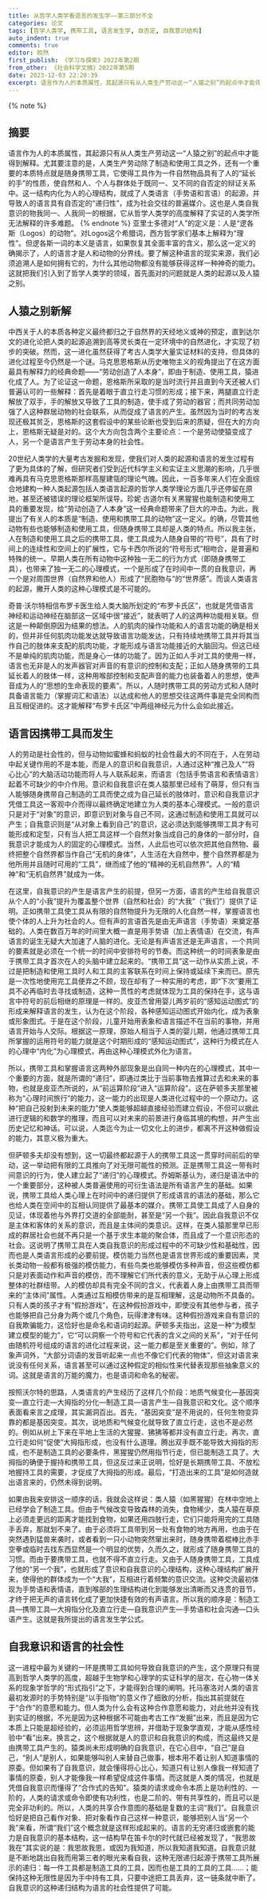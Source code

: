 ```yaml
---
title: 从哲学人类学看语言的发生学——第三部分不全
categories: 论文
tags: [哲学人类学, 携带工具, 语言发生学, 自否定, 自我意识结构]
auto_indent: true
comments: true
editor: 皎然
first_publish: 《学习与探索》2022年第2期
from_other: 《社会科学文摘》2022年第5期
date: 2023-12-03 22:20:39
excerpt: 语言作为人的本质属性，其起源只有从人类生产劳动这一“人猿之别”的起点中才能得到解释。尤其要注意的是，人类生产劳动除了制造和使用工具之外，还有一个重要的本质特点就是随身携带工具，它使得工具作为一件自然物品具有了人的“延长的手”的性质，使自然和人、个人与群体处于既同一、又不同的自否定的辩证关系中。这一结构内化为人的心理结构，就成了人类语言（手势语和言语）的起源，并导致人的语言具有自否定的“递归性”，成为社会交往的普遍媒介。这也是人类自我意识的物我同一、人我同一的根据，它从哲学人类学的高度解释了实证的人类学所无法解释的许多难题。
---
```

{% note %}
## 摘要
语言作为人的本质属性，其起源只有从人类生产劳动这一“人猿之别”的起点中才能得到解释。尤其要注意的是，人类生产劳动除了制造和使用工具之外，还有一个重要的本质特点就是随身携带工具，它使得工具作为一件自然物品具有了人的“延长的手”的性质，使自然和人、个人与群体处于既同一、又不同的自否定的辩证关系中。这一结构内化为人的心理结构，就成了人类语言（手势语和言语）的起源，并导致人的语言具有自否定的“递归性”，成为社会交往的普遍媒介。这也是人类自我意识的物我同一、人我同一的根据，它从哲学人类学的高度解释了实证的人类学所无法解释的许多难题。
{% endnote %}
亚里士多德对“人”的定义是：人是“逻各斯（Logos）的动物”。对Logos这个希腊词，西方哲学家们基本上解释为“理性”。但逻各斯一词的本义是语言，如果恢复其全面丰富的含义，那么这一定义的确揭示了，人的语言才是人和动物的分界线。要了解这种语言的现实来源，我们必须追溯人是如何拥有它的，为什么其他动物都没有能够获得这样一种神奇的能力。这就把我们引入到了哲学人类学的领域，首先面对的问题就是人类的起源以及人猿之别。

## 人猿之别新解
中西关于人的本质各种定义最终都归之于自然界的天经地义或神的预定，直到达尔文的进化论把人类的起源追溯到高等灵长类在一定环境中的自然进化，才实现了初步的突破。然而，这一进化虽然获得了考古人类学大量实证材料的支持，但具体的进化过程至今仍然是一个谜。马克思恩格斯从历史唯物主义的视角提出了在这方面最具有解释力的经典命题——“劳动创造了人本身”，即由于制造、使用工具，猿进化成了人。为了论证这一命题，恩格斯所采取的是当时流行并且直到今天还被人们普遍认可的一些解释：首先是着眼于直立行走习惯的形成；接下来，两腿直立行走解放了双手，手的解放又导致了工具的制造，使手成了劳动的器官；而共同劳动加强了人这种群居动物的社会联系，从而促成了语言的产生。虽然因为当时的考古发现还极其贫乏，恩格斯的这套假设中的某些论断也受到后来的质疑，但在大的方向上，恩格斯无疑是对的。这个大方向包含两个主要论点：一个是劳动使猿变成了人，另一个是语言产生于劳动本身的社会性。

20世纪人类学的大量考古发掘和发现，使我们对人类的起源和语言的发生过程有了更为具体的了解，但研究者们受到近代科学主义和实证主义思潮的影响，几乎很难再具有马克思恩格斯那样高屋建瓴的理论气魄。因此，一百多年来人们在全面综合地建构一种人类起源包括人类语言起源的哲学人类学理论方面几乎还停留在原地，甚至还被错误的理论框架所误导。珍妮·古道尔有关黑猩猩也能制造和使用工具的重要发现，给“劳动创造了人本身”这一经典命题带来了巨大的冲击。为此，我提出了有关人的本质是“制造、使用和携带工具的动物”这一定义。的确，尽管其他动物有些也能够制造和使用工具，但随身携带工具却是人类的特点。所以我主张，人在制造和使用工具之后的携带工具，使工具成为人随身自带的“符号”，具有了时间上的连续性和空间上的扩展性，它与卡西尔所说的“符号形式”相吻合，是普遍和特殊的统一。早期人类在所有动物中这种独一无二的行为方式（即随身携带工具），也带来了独一无二的心理模式，一个是形成了在时间中一贯的自我意识，再一个是对周围世界（自然界和他人）形成了“民胞物与”的“世界感”。而谈人类语言的起源，撇开人类的这种心理模式是不可能的。

奇普·沃尔特相信布罗卡医生给人类大脑所划定的“布罗卡氏区”，也就是凭借语言神经和运动神经在脑部这一区域中很“接近”，就表明了人的这两种功能相关联。但这是一种颠倒原因为结果的想法。人的肌肉的操作功能和人的语言功能的确是相关的，但并非任何肌肉功能发达就导致语言功能发达，只有持续地携带工具并将其当作自己的肢体来支配的肌肉功能，才能形成与语言功能接近的大脑回沟。但这已经不是单纯的肌肉功能，而是身心一体的功能了。因为正如人手对工具的使用一样，语言也无非是人的发声器官对声音的有意识的控制和支配；正如人随身携带的工具延长着人的肢体一样，这种用喉部控制和支配声音的能力也装备着人的思想，使声音成为人的“思想的生命表现的要素”。所以，人随时携带工具的劳动方式和人随时具备语言能力（掌握词汇和语法）以达成和他人的思想交往这两件事是完全同构而且互相促进的。这才能解释“布罗卡氏区”中两组神经元为什么会如此接近。

## 语言因携带工具而发生
人的劳动是社会性的，但与动物如蜜蜂和蚂蚁的社会性最大的不同在于，人在劳动中起关键作用的不是本能，而是人的意识和自我意识，人通过这种“推己及人”“将心比心”的大脑活动功能而将人与人联系起来，而语言（包括手势语言和表情语言）起着不可缺少的中介作用。意识和自我意识在类人猿那里已经有了萌芽，但只有当人能够随身携带自己制造的工具而使之成为自己延长的肢体时，意识和自我意识才凭借工具这一客观中介而得以最终确定地建立为人类的基本心理模式。一般的意识只是对于“对象”的意识，即意识到对象与自己不同，这通过制造和使用工具就可以产生；自我意识则是“从对象上看到自己”的意识，这必须达到能够携带工具才有可能形成和定型，只有当人把工具这样一个自然对象当成自己的身体的一部分时，自我意识才能成为人的固定的心理模式。当然，人此后也可以依次把其他自然物、最终把整个自然界都当作自己“无机的身体”，人生活在大自然中，整个自然界都是为他所用并且随时可用的“工具”，继而成了他的“精神的无机自然界”。人的“精神”和“无机自然界”就成为一体。

在这里，自我意识的产生是语言产生的前提，但另一方面，语言的产生给自我意识从个人的“小我”提升为覆盖整个世界（自然和社会）的“大我”（“我们”）提供了证明。正如携带工具使工具从有限的自然物提升为无限的人化自然一样，掌握语言也使个体的人上升为社会的人。但有声的言语首先是由无声语言（手势语）来奠定基础的。人类在数百万年的时间里大概一直是用手势语（加上表情语）在交流，有声语言的诞生无疑大大加速了人脑的进化。无论是有声语言还是无声语言，一个共同的要素就是必须在一个统一的时间中安排符号的节奏。而这种统一的时间表象是由于携带工具才首次在人的头脑中建立起来的。“携带工具”这一动作从实质上说，不过是把制造和使用工具时人和工具的主客联系在时间上保持或延续下来而已。原先是一次性地使用完工具便弃之不顾，现在却有了一种实用的考虑，即“下次”要用工具不必再临时去寻找或制造，这种一贯性的考虑就体现为工具的保持在手，这与语言中符号的前后相继的原理是一样的。皮亚杰曾用婴儿两岁前的“感知运动图式”的形成来解释语言的发生，认为在这个阶段，各种感知运动图式开始内化，成为表象或形象图式。于是在这个阶段，儿童开始用表象和语言描述不在当前的事物，并用语言开始与人交际。根据这一原理，原始人相当于人类的婴儿期，他通过携带工具所掌握的运用符号的能力就是这个时期形成的“感知运动图式”，这种行为模式在人的心理中“内化”为心理模式，再由这种心理模式外化为语言。

所以，携带工具和掌握语言这两种外部现象是出自同一种内在的心理模式，其中一个重要的方面，就是所谓的“递归”，即通过类比于当前事物去推算过去和未来的事物，也就是皮亚杰所说的，从“前运算阶段”进入“运算阶段”。这在萨顿多夫那里被称为“心理时间旅行”的能力，这一能力的出现是人类进化过程中的一个原动力。这种“把自己投射到未来的能力”使人类能够超越直接经验而建立假设，不但可以据此进行逻辑的和数学的推理，而且可以对未来的前景进行身临其境的构想，并产生出历史记忆和神话。可以说，人类迄今为止一切文化上的进步，都离不开这种做假设的能力，其意义极为重大。

但萨顿多夫却没有想到，这一切最终都起源于人的携带工具这一贯穿时间前后的举动，这一举动把有限的工具推向了对无限可能性的预测。正是携带工具这一带有时间意识的行为，使人建立起了“递归”的心理模式。乔姆斯基认为，递归是语法中的一个重要部分，这种被人类普遍使用的可衍生语法是所有语言产生的基础。如果说，携带工具给人类心理上在时间中的递归提供了形成语言的语法的基础，那么它也给人类在空间中的互相认同提供了最基本的媒介。携带工具使工具成了人自身的见证，体现着他与外界打交道的全部能耐，甚至是“另一个我”。因此自我意识不仅是主体和客体的关系的意识，而且是主体间的类意识。这样，在类人猿那里早已形成的群居社会也就不再只是一个基于求生本能的聚合体，而且成了一个意识形态的社会。这说明了携带工具在人类自我意识的形成过程中的不可缺少性和基础性，因而也是人类语言形成的必要前提。模仿能力当然也是语言世界形成的重要因素，灵长类动物一般都有极强的模仿能力，有些鸟类也能够模仿多种声音，但这些模仿都只是对表面动作和声音的模仿，而不理解它们所代表的意义，无助于从心理上形成整体的社群纽带。人的模仿却具有完全不同的含义，代表着人身上由携带工具而带来的“主体间”属性。人类通过互相模仿带来的是互相理解，这是动物所不具备的。只有人类的孩子才有“假扮游戏”，在这种假扮游戏中，即使没有其他参与者，孩子也能够把自己分身为两个或几个角色，玩得津津有味。这种假扮游戏来自有意识的自我欺骗能力，这恰好也是命名和语词的起源。萨顿多夫指出，这是一种“为模型建立模型的能力”，它“可以洞察一个符号和它代表的含义之间的关系”，“对于任何由随机符号组成的语言的进化过程来说，这一能力都是至关重要的”。例如，除了象声词外，“大部分词语的发音听起来一点也不像它们代表的物体”，但这对语言来说没有任何关系，语言甚至可以通过这种假定的相似性来代替表现那些抽象意义的词。这就是语言的万能的魔力，也是语词和命名的秘密。

按照沃尔特的思路，人类语言的产生经历了这样几个阶段：地质气候变化—基因突变—直立行走—大拇指的分化—制造工具—语言产生—自我意识和文化。这个顺序表面看来言之成理，其实漏洞百出。首先，“基因突变”是不用说的，任何生物变异靠的都是基因突变。其次，说地质和气候变化就导致了直立行走，这也不是必然的。例如从树上下来在平地上生活的大猩猩、狒狒等都并没有直立行走。再次，直立行走如何“促使”大拇指形成，也没有什么道理。腾出双手既不能导致大拇指的形成，也不是制造工具的必要条件，黑猩猩仍然用指节行走，但已能制造工具了。大拇指的确便于握持和携带工具，但这反过来正说明，恰好是长期携带工具、不放松地握持工具的需要，才促成了大拇指的形成。最后，“打造出来的工具”是如何造就出语言来的，仍然未得到说明。

如果由我来安排这一顺序的话，我就会这样说：类人猿（如黑猩猩）在林中空地上已经学会了制造工具。但由于气候改变导致森林的消失，食物稀少，类人猿在草原上必须走更远的距离才能找到食物，如果还用四肢行走，它们只能将用完的工具随手丢弃，那就划不来了。由于必须将工具带到另一处有食物的地方再用，也由于在突然遇到猛兽来袭时，或者看到一只小动物突然窜出来时，随身携带着棍棒比赤手空拳或临时去找东西显然是一个明显的优势，久而久之，就形成了随身携带工具的习惯。而由于要携带工具，也就不得不直立行走。又由于人随身携带工具，工具成了他的“另一个我”，也就形成了意识和自我意识的心理结构，这种心理结构扩展开来，使得他的群体成为一个“大我”，互相进行着频繁的意识交流。这种交流最初体现为手势语和表情语，直到喉部的生理结构进化到能够发出清晰而又连贯的音节，才终于把无声的语言转化成了更加快捷有效的有声语言。所以我的顺序是：制造工具—携带工具—大拇指分化及直立行走—自我意识产生—手势语和社会沟通—口头语产生。这就是我所提出的语言发生学公式。

## 自我意识和语言的社会性
这一进程中最为关键的一环是携带工具如何导致自我意识的产生，这个原理只有提高到哲学人类学的高度，超越于生物学和心理学的实证科学的层次，在心物一体关系的现象学哲学的“形式指引”之下，才能得到合理的阐明。托马塞洛对人类的语言最初发源时的手势特别是“以手指物”的意义作了细致的分析，指出其前提就在于“合作”的意愿和能力。但人类为什么会有这种合作意愿和能力，对此他并没有找到实证的根据，不光是因为这种根据不可能由考古工作“发掘”出来，而且是因为它本质上只能是超经验的，必须运用哲学思辨，并借助于现象学直观，才能从感性经验中“看”出来。换言之，这个根据就是人的意识和自我意识的构成，而这最终又是由携带工具产生的。猿类尚未形成明确的自我意识，在它心目中，“自己”是自己，“别人”是别人，如果能够叫别人来替自己做事，根本用不着让别人知道事情的原委。但如果有了自我意识，就会懂得将心比心，知道只有让别人像我一样知道了事情的原委，别人才能像我一样希望促成这件事情。而这就是人类的情况，也就是凭借自我意识而懂得了“合作式的告知”。猿类的请求或命令本质上是功利性的、一阶的，人类的请求或命令即使有功利性，也是二阶的、带有共享性的，而且可以是完全非功利的。所以，人类的共享合作意图的基础是复数的主词“我们”。自我意识恰好是把自己看作对象、把对象看作自己这样一种意识，能够把别人当“另一个我”来看，所谓“我们”这个概念就是这样形成起来的。语言的无穷递归或嵌套的能力是自我意识的基本结构，这一结构早在笛卡尔的时代就已经被发现了，“我思故我在”其实说的是：我思故我思，或因为我知道，所以我知道我知道。自我意识就是不断地跳出自我而用第三者的眼光来看自我，这种无限递归起源于携带工具所展示的递归：每一件工具都是制造工具的工具，因而也是工具的工具的工具……；能保持这种无限性是因为手中持有工具，只要中途把工具丢弃，这一链条就中断了。自我意识的这种递归结构为语言的社会性提供了可能。
